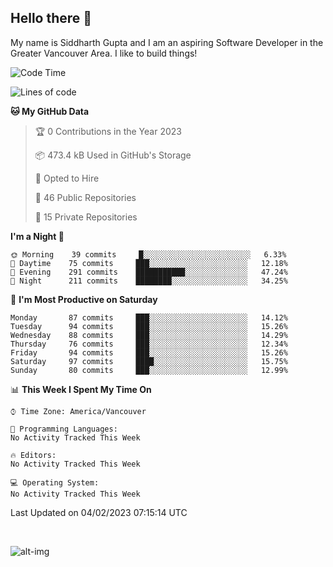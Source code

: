 ## Hello there :wave:

My name is Siddharth Gupta and I am an aspiring Software Developer in the Greater Vancouver Area. I like to build things!

<!-- ![gif](https://github.com/siddg97/siddg97/blob/master/dino.gif) -->

<!--START_SECTION:waka-->
![Code Time](http://img.shields.io/badge/Code%20Time-1%2C875%20hrs%2025%20mins-blue)

![Lines of code](https://img.shields.io/badge/From%20Hello%20World%20I%27ve%20Written-5%20Million%20lines%20of%20code-blue)

**🐱 My GitHub Data** 

> 🏆 0 Contributions in the Year 2023
 > 
> 📦 473.4 kB Used in GitHub's Storage 
 > 
> 💼 Opted to Hire
 > 
> 📜 46 Public Repositories 
 > 
> 🔑 15 Private Repositories  
 > 
**I'm a Night 🦉** 

```text
🌞 Morning    39 commits     █░░░░░░░░░░░░░░░░░░░░░░░░   6.33% 
🌆 Daytime    75 commits     ███░░░░░░░░░░░░░░░░░░░░░░   12.18% 
🌃 Evening    291 commits    ███████████░░░░░░░░░░░░░░   47.24% 
🌙 Night      211 commits    ████████░░░░░░░░░░░░░░░░░   34.25%

```
📅 **I'm Most Productive on Saturday** 

```text
Monday       87 commits     ███░░░░░░░░░░░░░░░░░░░░░░   14.12% 
Tuesday      94 commits     ███░░░░░░░░░░░░░░░░░░░░░░   15.26% 
Wednesday    88 commits     ███░░░░░░░░░░░░░░░░░░░░░░   14.29% 
Thursday     76 commits     ███░░░░░░░░░░░░░░░░░░░░░░   12.34% 
Friday       94 commits     ███░░░░░░░░░░░░░░░░░░░░░░   15.26% 
Saturday     97 commits     ████░░░░░░░░░░░░░░░░░░░░░   15.75% 
Sunday       80 commits     ███░░░░░░░░░░░░░░░░░░░░░░   12.99%

```


📊 **This Week I Spent My Time On** 

```text
⌚︎ Time Zone: America/Vancouver

💬 Programming Languages: 
No Activity Tracked This Week

🔥 Editors: 
No Activity Tracked This Week

💻 Operating System: 
No Activity Tracked This Week

```


 Last Updated on 04/02/2023 07:15:14 UTC
<!--END_SECTION:waka-->

<br>

![alt-img](https://github-readme-stats.vercel.app/api?username=siddg97&count_private=true&theme=nightowl&show_icons=true)

